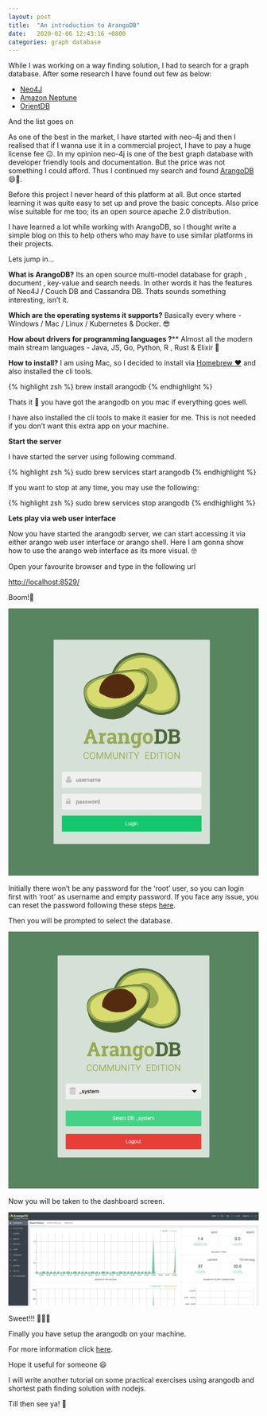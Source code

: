 ```yaml
---
layout: post
title:  "An introduction to ArangoDB"
date:   2020-02-06 12:43:16 +0800
categories: graph database
---
```


While I was working on a way finding solution, I had to search for a graph database. After some research I have found out few as below:

* [Neo4J](https://neo4j.com/)
* [Amazon Neptune](https://aws.amazon.com/blogs/aws/amazon-neptune-a-fully-managed-graph-database-service/)
* [OrientDB](https://orientdb.com/)

And the list goes on

As one of the best in the market, I have started with neo-4j and then I realised that if I wanna use it in a commercial project, I have to pay a huge license fee 😑. In my opinion neo-4j is one of the best graph database with developer friendly tools and documentation. But the price was not something I could afford. Thus I continued my search and found [ArangoDB](https://www.arangodb.com/) 😄🕺.

Before this project I never heard of this platform at all. But once started learning it was quite easy to set up and prove the basic concepts. Also price wise suitable for me too; its an open source apache 2.0 distribution.

I have learned a lot while working with ArangoDB, so I thought write a simple blog on this to help others who may have to use similar platforms in their projects.

Lets jump in…

**What is ArangoDB?**
Its an open source multi-model database for graph , document , key-value and search needs. In other words it has the features of Neo4J / Couch DB and Cassandra DB. Thats sounds something interesting, isn’t it.

**Which are the operating systems it supports?**
Basically every where - Windows / Mac / Linux / Kubernetes & Docker. 😎

**How about drivers for programming languages ?****
Almost all the modern main stream languages - Java, JS, Go, Python, R , Rust & Elixir 🤠

**How to install?**
I am using Mac, so I decided to install via [Homebrew ❤️](https://brew.sh/) and also installed the cli tools.

{% highlight zsh %}
	brew install arangodb
{% endhighlight %}

Thats it 🤩 you have got the arangodb on you mac if everything goes well.

I have also installed the cli tools to make it easier for me. This is not needed if you don’t want this extra app on your machine.

**Start the server**

I have started the server using following command.

{% highlight zsh %}
	sudo brew services start arangodb
{% endhighlight %}

If you want to stop at any time, you may use the following:

{% highlight zsh %}
	sudo brew services stop arangodb
{% endhighlight %}

**Lets play via web user interface**

Now you have started the arangodb server, we can start accessing it via either arango web user interface or arango shell. Here I am gonna show how to use the arango web interface as its more visual. 🤓

Open your favourite browser and type in the following url

[http://localhost:8529/](http://localhost:8529/)

Boom!🤘

![Web interface landing screen](/assets/arango_db_post_1.png)

Initially there won’t be any password for the ‘root’ user, so you can login first with ‘root’ as username and empty password. If you face any issue, you can reset the password following these steps [here](https://www.arangodb.com/docs/stable/security-change-root-password.html).

Then you will be prompted to select the database.

![Select database screen](/assets/arango_db_post_2.png)

Now you will be taken to the dashboard screen.

![Dashboard](/assets/arango_db_post_3.png)

Sweet!!! 💪💪💪

Finally you have setup the arangodb on your machine.

For more information click [here](https://www.arangodb.com/arangodb-training-center/first-day/).

Hope it useful for someone 😃

I will write another tutorial on some practical exercises using arangodb and shortest path finding solution with nodejs.

Till then see ya! 🤘




